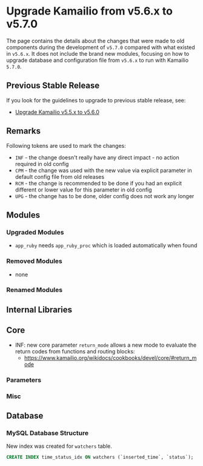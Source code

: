 # Upgrade Kamailio from v5.6.x to v5.7.0

The page contains the details about the changes that were made to old
components during the development of `v5.7.0` compared with what existed
in `v5.6.x`. It does not include the brand new modules, focusing on how to
upgrade database and configuration file from `v5.6.x` to run with Kamailio
`5.7.0`.

## Previous Stable Release

If you look for the guidelines to upgrade to previous stable release,
see:

-   [Upgrade Kamailio v5.5.x to v5.6.0](5.5.x-to-5.6.0.md)

## Remarks

Following tokens are used to mark the changes:

-   `INF` - the change doesn't really have any direct impact - no action
    required in old config
-   `CPM` - the change was used with the new value via explicit parameter
    in default config file from old releases
-   `RCM` - the change is recommended to be done if you had an explicit
    different or lower value for this parameter in old config
-   `UPG` - the change has to be done, older config does not work any
    longer

## Modules

### Upgraded Modules

  * `app_ruby` needs `app_ruby_proc` which is loaded automatically when found

### Removed Modules

-   none

### Renamed Modules

## Internal Libraries

## Core

  * INF: new core parameter `return_mode` allows a new mode to evaluate the return codes from functions and routing blocks:
    * https://www.kamailio.org/wikidocs/cookbooks/devel/core/#return_mode

### Parameters

### Misc

## Database

### MySQL Database Structure

New index was created for `watchers` table.

```sql
CREATE INDEX time_status_idx ON watchers (`inserted_time`, `status`);
```